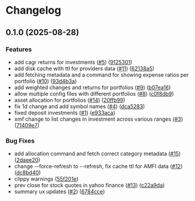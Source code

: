 # Changelog

## 0.1.0 (2025-08-28)


### Features

* add cagr returns for investments ([#5](https://github.com/codito/xmf/issues/5)) ([9125301](https://github.com/codito/xmf/commit/9125301c669264a9281073a95820ce6f9c141bda))
* add disk cache with ttl for providers data ([#11](https://github.com/codito/xmf/issues/11)) ([62138a5](https://github.com/codito/xmf/commit/62138a5ad0b32f3f2aabf41ec2cdae4179e1e7db))
* add fetching metadata and a command for showing expense ratios per portfolio ([#10](https://github.com/codito/xmf/issues/10)) ([93d4b3a](https://github.com/codito/xmf/commit/93d4b3ad1b651b7adf1298f7827a80853df071d8))
* add weighted changes and returns for portfolios ([#9](https://github.com/codito/xmf/issues/9)) ([b07ea16](https://github.com/codito/xmf/commit/b07ea16d633a47f60794dea03a282683a829639a))
* allow multiple config files with different portfolios ([#8](https://github.com/codito/xmf/issues/8)) ([c0f8db9](https://github.com/codito/xmf/commit/c0f8db978e2e56612d0ba27981cd644a17667e1a))
* asset allocation for portfolios ([#14](https://github.com/codito/xmf/issues/14)) ([20ffb99](https://github.com/codito/xmf/commit/20ffb9933779527a1e7ca1fc4ad58acbe0b78abe))
* fix 1d change and add symbol names ([#4](https://github.com/codito/xmf/issues/4)) ([dca5283](https://github.com/codito/xmf/commit/dca528360c4a5baf5dfda7899601fff5b8f5f178))
* fixed deposit investments ([#1](https://github.com/codito/xmf/issues/1)) ([e933aca](https://github.com/codito/xmf/commit/e933aca894469d43d8cd7d2f24fdcb8c88c1be55))
* xmf change to list changes in investment across various ranges ([#3](https://github.com/codito/xmf/issues/3)) ([71409e7](https://github.com/codito/xmf/commit/71409e72aef1f6e8b4123d9b47ccedbe319da8bd))


### Bug Fixes

* add allocation command and fetch correct category metadata ([#15](https://github.com/codito/xmf/issues/15)) ([2daee20](https://github.com/codito/xmf/commit/2daee206ee18729fd822492115438b1fb22873c2))
* change --force-refresh to --refresh, fix cache ttl for AMFI data ([#12](https://github.com/codito/xmf/issues/12)) ([dc8bd40](https://github.com/codito/xmf/commit/dc8bd400799cb1f7ca1facc2eeaecd3f83b49b3f))
* clippy warnings ([55f201e](https://github.com/codito/xmf/commit/55f201ed923a9aaa7dce53cdcd6c908a4ec0eef3))
* prev close for stock quotes in yahoo finance ([#13](https://github.com/codito/xmf/issues/13)) ([c22a9da](https://github.com/codito/xmf/commit/c22a9dabf24902ec1f200b3049a03ce83df1abdc))
* summary ux updates ([#2](https://github.com/codito/xmf/issues/2)) ([6784cce](https://github.com/codito/xmf/commit/6784cce7588342eea108fa88f2a74c6d9db3e227))
